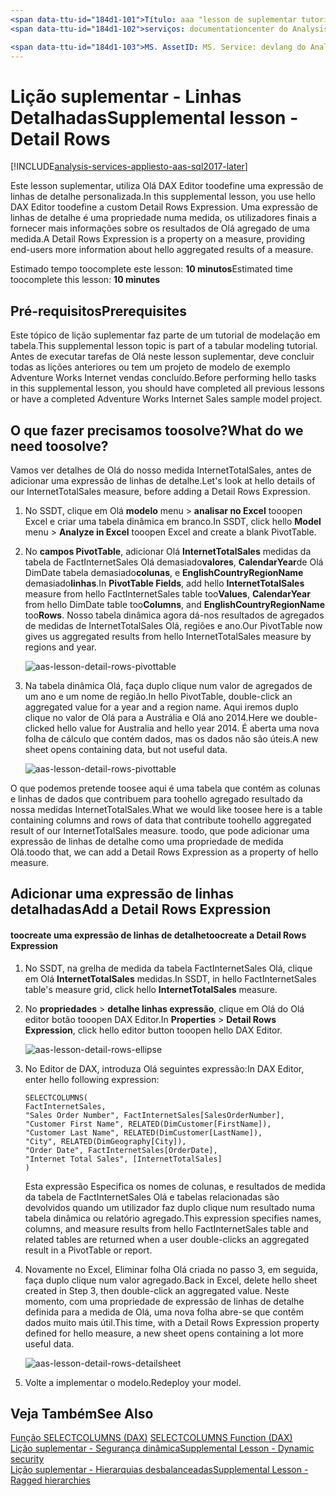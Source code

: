 ```yaml
---
<span data-ttu-id="184d1-101">Título: aaa "lesson de suplementar tutorial Azure Analysis Services: linhas detalhadas | Descrição da Microsoft Docs": descreve a forma como toocreate uma expressão de linhas de detalhe no Olá tutorial do Analysis Services do Azure.</span><span class="sxs-lookup"><span data-stu-id="184d1-101">title: aaa"Azure Analysis Services tutorial supplemental lesson: Detail Rows | Microsoft Docs" description: Describes how toocreate a Detail Rows Expression in hello Azure Analysis Services tutorial.</span></span>
<span data-ttu-id="184d1-102">serviços: documentationcenter do Analysis Services: ' autor: Gestor minewiskan: erikre editor: ' etiquetas: '</span><span class="sxs-lookup"><span data-stu-id="184d1-102">services: analysis-services documentationcenter: '' author: minewiskan manager: erikre editor: '' tags: ''</span></span>

<span data-ttu-id="184d1-103">MS. AssetID: MS. Service: devlang do Analysis Services: MS. topic de NA: get-started-article tgt_pltfrm: NA workload: na MS. Date: 05/26/2017 Author: owend</span><span class="sxs-lookup"><span data-stu-id="184d1-103">ms.assetid: ms.service: analysis-services ms.devlang: NA ms.topic: get-started-article ms.tgt_pltfrm: NA ms.workload: na ms.date: 05/26/2017 ms.author: owend</span></span>
---
```

# <a name="supplemental-lesson---detail-rows"></a><span data-ttu-id="184d1-104">Lição suplementar - Linhas Detalhadas</span><span class="sxs-lookup"><span data-stu-id="184d1-104">Supplemental lesson - Detail Rows</span></span>

[!INCLUDE[analysis-services-appliesto-aas-sql2017-later](../../../includes/analysis-services-appliesto-aas-sql2017-later.md)]

<span data-ttu-id="184d1-105">Este lesson suplementar, utiliza Olá DAX Editor toodefine uma expressão de linhas de detalhe personalizada.</span><span class="sxs-lookup"><span data-stu-id="184d1-105">In this supplemental lesson, you use hello DAX Editor toodefine a custom Detail Rows Expression.</span></span> <span data-ttu-id="184d1-106">Uma expressão de linhas de detalhe é uma propriedade numa medida, os utilizadores finais a fornecer mais informações sobre os resultados de Olá agregado de uma medida.</span><span class="sxs-lookup"><span data-stu-id="184d1-106">A Detail Rows Expression is a property on a measure, providing end-users more information about hello aggregated results of a measure.</span></span> 
  
<span data-ttu-id="184d1-107">Estimado tempo toocomplete este lesson: **10 minutos**</span><span class="sxs-lookup"><span data-stu-id="184d1-107">Estimated time toocomplete this lesson: **10 minutes**</span></span>  
  
## <a name="prerequisites"></a><span data-ttu-id="184d1-108">Pré-requisitos</span><span class="sxs-lookup"><span data-stu-id="184d1-108">Prerequisites</span></span>  
<span data-ttu-id="184d1-109">Este tópico de lição suplementar faz parte de um tutorial de modelação em tabela.</span><span class="sxs-lookup"><span data-stu-id="184d1-109">This supplemental lesson topic is part of a tabular modeling tutorial.</span></span> <span data-ttu-id="184d1-110">Antes de executar tarefas de Olá neste lesson suplementar, deve concluir todas as lições anteriores ou tem um projeto de modelo de exemplo Adventure Works Internet vendas concluído.</span><span class="sxs-lookup"><span data-stu-id="184d1-110">Before performing hello tasks in this supplemental lesson, you should have completed all previous lessons or have a completed Adventure Works Internet Sales sample model project.</span></span>  
  
## <a name="what-do-we-need-toosolve"></a><span data-ttu-id="184d1-111">O que fazer precisamos toosolve?</span><span class="sxs-lookup"><span data-stu-id="184d1-111">What do we need toosolve?</span></span>
<span data-ttu-id="184d1-112">Vamos ver detalhes de Olá do nosso medida InternetTotalSales, antes de adicionar uma expressão de linhas de detalhe.</span><span class="sxs-lookup"><span data-stu-id="184d1-112">Let's look at hello details of our InternetTotalSales measure, before adding a Detail Rows Expression.</span></span>

1.  <span data-ttu-id="184d1-113">No SSDT, clique em Olá **modelo** menu > **analisar no Excel** tooopen Excel e criar uma tabela dinâmica em branco.</span><span class="sxs-lookup"><span data-stu-id="184d1-113">In SSDT, click hello **Model** menu > **Analyze in Excel** tooopen Excel and create a blank PivotTable.</span></span>
  
2.  <span data-ttu-id="184d1-114">No **campos PivotTable**, adicionar Olá **InternetTotalSales** medidas da tabela de FactInternetSales Olá demasiado**valores**, **CalendarYear**de Olá DimDate tabela demasiado**colunas**, e **EnglishCountryRegionName** demasiado**linhas**.</span><span class="sxs-lookup"><span data-stu-id="184d1-114">In **PivotTable Fields**, add hello **InternetTotalSales** measure from hello FactInternetSales table too**Values**, **CalendarYear** from hello DimDate table too**Columns**, and **EnglishCountryRegionName** too**Rows**.</span></span> <span data-ttu-id="184d1-115">Nosso tabela dinâmica agora dá-nos resultados de agregados de medidas de InternetTotalSales Olá, regiões e ano.</span><span class="sxs-lookup"><span data-stu-id="184d1-115">Our PivotTable now gives us aggregated results from hello InternetTotalSales measure by regions and year.</span></span> 

    ![aas-lesson-detail-rows-pivottable](../tutorials/media/aas-lesson-detail-rows-pivottable.png)

3. <span data-ttu-id="184d1-117">Na tabela dinâmica Olá, faça duplo clique num valor de agregados de um ano e um nome de região.</span><span class="sxs-lookup"><span data-stu-id="184d1-117">In hello PivotTable, double-click an aggregated value for a year and a region name.</span></span> <span data-ttu-id="184d1-118">Aqui iremos duplo clique no valor de Olá para a Austrália e Olá ano 2014.</span><span class="sxs-lookup"><span data-stu-id="184d1-118">Here we double-clicked hello value for Australia and hello year 2014.</span></span> <span data-ttu-id="184d1-119">É aberta uma nova folha de cálculo que contém dados, mas os dados não são úteis.</span><span class="sxs-lookup"><span data-stu-id="184d1-119">A new sheet opens containing data, but not useful data.</span></span>

    ![aas-lesson-detail-rows-pivottable](../tutorials/media/aas-lesson-detail-rows-sheet.png)
  
<span data-ttu-id="184d1-121">O que podemos pretende toosee aqui é uma tabela que contém as colunas e linhas de dados que contribuem para toohello agregado resultado da nossa medidas InternetTotalSales.</span><span class="sxs-lookup"><span data-stu-id="184d1-121">What we would like toosee here is a table containing columns and rows of data that contribute toohello aggregated result of our InternetTotalSales measure.</span></span> <span data-ttu-id="184d1-122">toodo, que pode adicionar uma expressão de linhas de detalhe como uma propriedade de medida Olá.</span><span class="sxs-lookup"><span data-stu-id="184d1-122">toodo that, we can add a Detail Rows Expression as a property of hello measure.</span></span>

## <a name="add-a-detail-rows-expression"></a><span data-ttu-id="184d1-123">Adicionar uma expressão de linhas detalhadas</span><span class="sxs-lookup"><span data-stu-id="184d1-123">Add a Detail Rows Expression</span></span>

#### <a name="toocreate-a-detail-rows-expression"></a><span data-ttu-id="184d1-124">toocreate uma expressão de linhas de detalhe</span><span class="sxs-lookup"><span data-stu-id="184d1-124">toocreate a Detail Rows Expression</span></span> 
  
1. <span data-ttu-id="184d1-125">No SSDT, na grelha de medida da tabela FactInternetSales Olá, clique em Olá **InternetTotalSales** medidas.</span><span class="sxs-lookup"><span data-stu-id="184d1-125">In SSDT, in hello FactInternetSales table's measure grid, click hello **InternetTotalSales** measure.</span></span> 

2. <span data-ttu-id="184d1-126">No **propriedades** > **detalhe linhas expressão**, clique em Olá do Olá editor botão tooopen DAX Editor.</span><span class="sxs-lookup"><span data-stu-id="184d1-126">In **Properties** > **Detail Rows Expression**, click hello editor button tooopen hello DAX Editor.</span></span>

    ![aas-lesson-detail-rows-ellipse](../tutorials/media/aas-lesson-detail-rows-ellipse.png)

3. <span data-ttu-id="184d1-128">No Editor de DAX, introduza Olá seguintes expressão:</span><span class="sxs-lookup"><span data-stu-id="184d1-128">In DAX Editor, enter hello following expression:</span></span>

    ```
    SELECTCOLUMNS(
    FactInternetSales,
    "Sales Order Number", FactInternetSales[SalesOrderNumber],
    "Customer First Name", RELATED(DimCustomer[FirstName]),
    "Customer Last Name", RELATED(DimCustomer[LastName]),
    "City", RELATED(DimGeography[City]),
    "Order Date", FactInternetSales[OrderDate],
    "Internet Total Sales", [InternetTotalSales]
    )

    ```

    <span data-ttu-id="184d1-129">Esta expressão Especifica os nomes de colunas, e resultados de medida da tabela de FactInternetSales Olá e tabelas relacionadas são devolvidos quando um utilizador faz duplo clique num resultado numa tabela dinâmica ou relatório agregado.</span><span class="sxs-lookup"><span data-stu-id="184d1-129">This expression specifies names, columns, and measure results from hello FactInternetSales table and related tables are returned when a user double-clicks an aggregated result in a PivotTable or report.</span></span>

4. <span data-ttu-id="184d1-130">Novamente no Excel, Eliminar folha Olá criada no passo 3, em seguida, faça duplo clique num valor agregado.</span><span class="sxs-lookup"><span data-stu-id="184d1-130">Back in Excel, delete hello sheet created in Step 3, then double-click an aggregated value.</span></span> <span data-ttu-id="184d1-131">Neste momento, com uma propriedade de expressão de linhas de detalhe definida para a medida de Olá, uma nova folha abre-se que contêm dados muito mais útil.</span><span class="sxs-lookup"><span data-stu-id="184d1-131">This time, with a Detail Rows Expression property defined for hello measure, a new sheet opens containing a lot more useful data.</span></span>

    ![aas-lesson-detail-rows-detailsheet](../tutorials/media/aas-lesson-detail-rows-detailsheet.png)

5. <span data-ttu-id="184d1-133">Volte a implementar o modelo.</span><span class="sxs-lookup"><span data-stu-id="184d1-133">Redeploy your model.</span></span>

  
## <a name="see-also"></a><span data-ttu-id="184d1-134">Veja Também</span><span class="sxs-lookup"><span data-stu-id="184d1-134">See Also</span></span>  
<span data-ttu-id="184d1-135">[Função SELECTCOLUMNS (DAX)](https://msdn.microsoft.com/library/mt761759.aspx) </span><span class="sxs-lookup"><span data-stu-id="184d1-135">[SELECTCOLUMNS Function (DAX)](https://msdn.microsoft.com/library/mt761759.aspx) </span></span>  
[<span data-ttu-id="184d1-136">Lição suplementar - Segurança dinâmica</span><span class="sxs-lookup"><span data-stu-id="184d1-136">Supplemental Lesson - Dynamic security</span></span>](../tutorials/aas-supplemental-lesson-dynamic-security.md)  
[<span data-ttu-id="184d1-137">Lição suplementar - Hierarquias desbalanceadas</span><span class="sxs-lookup"><span data-stu-id="184d1-137">Supplemental Lesson - Ragged hierarchies</span></span>](../tutorials/aas-supplemental-lesson-ragged-hierarchies.md)  
